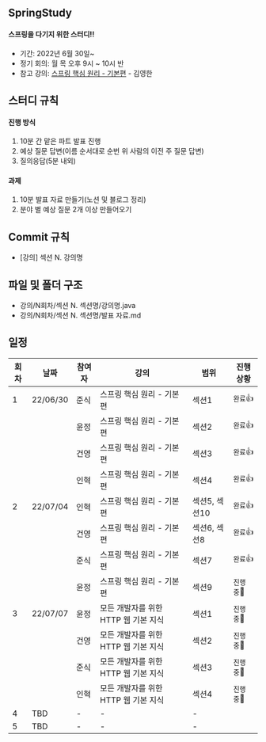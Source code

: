 ## SpringStudy
#### 스프링을 다기지 위한 스터디!!

- 기간: 2022년 6월 30일~
- 정기 회의: 월 목 오후 9시 ~ 10시 반
- 참고 강의: [스프링 핵심 원리 - 기본편](https://www.inflearn.com/course/%EC%8A%A4%ED%94%84%EB%A7%81-%ED%95%B5%EC%8B%AC-%EC%9B%90%EB%A6%AC-%EA%B8%B0%EB%B3%B8%ED%8E%B8/dashboard) - 김영한

## 스터디 규칙
#### 진행 방식
1. 10분 간 맡은 파트 발표 진행
2. 예상 질문 답변(이름 순서대로 순번 위 사람의 이전 주 질문 답변)
3. 질의응답(5분 내외)
#### 과제
1. 10분 발표 자료 만들기(노션 및 블로그 정리)
2. 분야 별 예상 질문 2개 이상 만들어오기

## Commit 규칙
* [강의] 섹션 N. 강의명
## 파일 및 폴더 구조
* 강의/N회차/섹션 N. 섹션명/강의명.java
* 강의/N회차/섹션 N. 섹션명/발표 자료.md



## 일정

| 회차 | 날짜 | 참여자 | 강의 | 범위 | 진행상황 | 
| --- | --- | --- | --- |--- | --- |
| 1 | 22/06/30 | 준식 | 스프링 핵심 원리 - 기본편 | 섹션1 | `완료`👍 |
|   |          | 윤정 | 스프링 핵심 원리 - 기본편 | 섹션2 | `완료`👍 |
|   |          | 건영 | 스프링 핵심 원리 - 기본편 | 섹션3 | `완료`👍 |
|   |          | 인혁 | 스프링 핵심 원리 - 기본편 | 섹션4 | `완료`👍 |
| 2 | 22/07/04 | 인혁 | 스프링 핵심 원리 - 기본편 | 섹션5, 섹션10 | `완료`👍 |
|   |          | 건영 | 스프링 핵심 원리 - 기본편 | 섹션6, 섹션8 | `완료`👍 |
|   |          | 준식 | 스프링 핵심 원리 - 기본편 | 섹션7 | `완료`👍 |
|   |          | 윤정 | 스프링 핵심 원리 - 기본편 | 섹션9 | `진행 중`🏃 |
| 3 | 22/07/07 | 윤정 | 모든 개발자를 위한 HTTP 웹 기본 지식 | 섹션1 | `진행 중`🏃 |
|   |          | 건영 | 모든 개발자를 위한 HTTP 웹 기본 지식 | 섹션2 | `진행 중`🏃 |
|   |          | 준식 | 모든 개발자를 위한 HTTP 웹 기본 지식 | 섹션3 | `진행 중`🏃 |
|   |          | 인혁 | 모든 개발자를 위한 HTTP 웹 기본 지식 | 섹션4 | `진행 중`🏃 |
4 | TBD | - | - | - |  
5 | TBD | - | - | - |  
